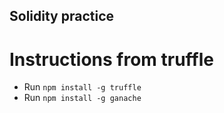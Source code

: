 ## Solidity practice

# Instructions from truffle

* Run `npm install -g truffle`
* Run `npm install -g ganache`

